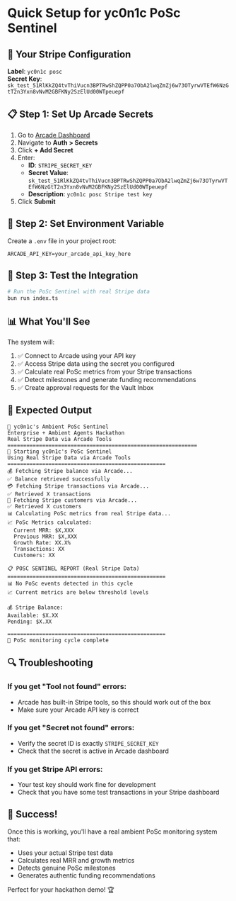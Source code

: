 # Quick Setup for yc0n1c PoSc Sentinel

## 🚀 Your Stripe Configuration

**Label**: `yc0n1c posc`  
**Secret Key**: `sk_test_51RlKkZQ4tvThiVucn3BPTRwShZQPP0a7ObA2lwqZmZj6w73OTyrwVTEfW6NzGtT2n3Yxn8vNvM2GBFKNy2SzElUd00WTpeuepf`

## 📋 Step 1: Set Up Arcade Secrets

1. Go to [Arcade Dashboard](https://arcade.ai)
2. Navigate to **Auth > Secrets**
3. Click **+ Add Secret**
4. Enter:
   - **ID**: `STRIPE_SECRET_KEY`
   - **Secret Value**: `sk_test_51RlKkZQ4tvThiVucn3BPTRwShZQPP0a7ObA2lwqZmZj6w73OTyrwVTEfW6NzGtT2n3Yxn8vNvM2GBFKNy2SzElUd00WTpeuepf`
   - **Description**: `yc0n1c posc Stripe test key`
5. Click **Submit**

## 🔧 Step 2: Set Environment Variable

Create a `.env` file in your project root:
```env
ARCADE_API_KEY=your_arcade_api_key_here
```

## 🧪 Step 3: Test the Integration

```bash
# Run the PoSc Sentinel with real Stripe data
bun run index.ts
```

## 📊 What You'll See

The system will:
1. ✅ Connect to Arcade using your API key
2. ✅ Access Stripe data using the secret you configured
3. ✅ Calculate real PoSc metrics from your Stripe transactions
4. ✅ Detect milestones and generate funding recommendations
5. ✅ Create approval requests for the Vault Inbox

## 🎯 Expected Output

```
🚀 yc0n1c's Ambient PoSc Sentinel
Enterprise + Ambient Agents Hackathon
Real Stripe Data via Arcade Tools
============================================================
🤖 Starting yc0n1c's PoSc Sentinel
Using Real Stripe Data via Arcade Tools
==================================================
💰 Fetching Stripe balance via Arcade...
✅ Balance retrieved successfully
💳 Fetching Stripe transactions via Arcade...
✅ Retrieved X transactions
👥 Fetching Stripe customers via Arcade...
✅ Retrieved X customers
📊 Calculating PoSc metrics from real Stripe data...
📈 PoSc Metrics calculated:
  Current MRR: $X,XXX
  Previous MRR: $X,XXX
  Growth Rate: XX.X%
  Transactions: XX
  Customers: XX

📋 POSC SENTINEL REPORT (Real Stripe Data)
==================================================
📊 No PoSc events detected in this cycle
📈 Current metrics are below threshold levels

💰 Stripe Balance:
Available: $X.XX
Pending: $X.XX

==================================================
🤖 PoSc monitoring cycle complete
```

## 🔍 Troubleshooting

### If you get "Tool not found" errors:
- Arcade has built-in Stripe tools, so this should work out of the box
- Make sure your Arcade API key is correct

### If you get "Secret not found" errors:
- Verify the secret ID is exactly `STRIPE_SECRET_KEY`
- Check that the secret is active in Arcade dashboard

### If you get Stripe API errors:
- Your test key should work fine for development
- Check that you have some test transactions in your Stripe dashboard

## 🎉 Success!

Once this is working, you'll have a real ambient PoSc monitoring system that:
- Uses your actual Stripe test data
- Calculates real MRR and growth metrics
- Detects genuine PoSc milestones
- Generates authentic funding recommendations

Perfect for your hackathon demo! 🏆 
